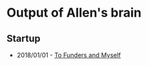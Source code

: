 # Output of Allen's brain


## Startup

- 2018/01/01 - [To Funders and Myself](https://allenleein.github.io/brains/2018/01/founders)
